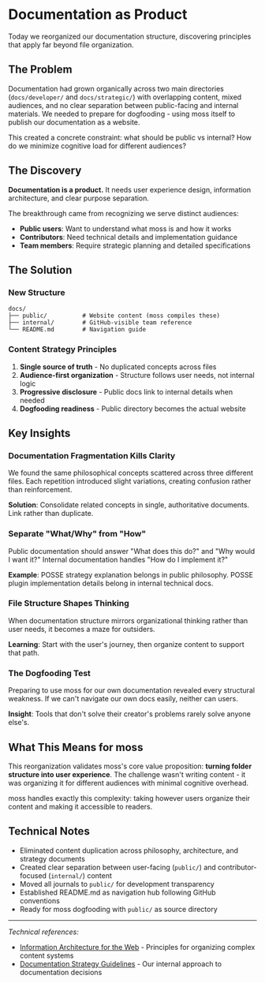 # Documentation as Product

Today we reorganized our documentation structure, discovering principles that apply far beyond file organization.

## The Problem

Documentation had grown organically across two main directories (`docs/developer/` and `docs/strategic/`) with overlapping content, mixed audiences, and no clear separation between public-facing and internal materials. We needed to prepare for dogfooding - using moss itself to publish our documentation as a website.

This created a concrete constraint: what should be public vs internal? How do we minimize cognitive load for different audiences?

## The Discovery

**Documentation is a product.** It needs user experience design, information architecture, and clear purpose separation.

The breakthrough came from recognizing we serve distinct audiences:

- **Public users**: Want to understand what moss is and how it works
- **Contributors**: Need technical details and implementation guidance
- **Team members**: Require strategic planning and detailed specifications

## The Solution

### New Structure

```
docs/
├── public/          # Website content (moss compiles these)
├── internal/        # GitHub-visible team reference
└── README.md        # Navigation guide
```

### Content Strategy Principles

1. **Single source of truth** - No duplicated concepts across files
2. **Audience-first organization** - Structure follows user needs, not internal logic
3. **Progressive disclosure** - Public docs link to internal details when needed
4. **Dogfooding readiness** - Public directory becomes the actual website

## Key Insights

### Documentation Fragmentation Kills Clarity

We found the same philosophical concepts scattered across three different files. Each repetition introduced slight variations, creating confusion rather than reinforcement.

**Solution**: Consolidate related concepts in single, authoritative documents. Link rather than duplicate.

### Separate "What/Why" from "How"

Public documentation should answer "What does this do?" and "Why would I want it?" Internal documentation handles "How do I implement it?"

**Example**: POSSE strategy explanation belongs in public philosophy. POSSE plugin implementation details belong in internal technical docs.

### File Structure Shapes Thinking

When documentation structure mirrors organizational thinking rather than user needs, it becomes a maze for outsiders.

**Learning**: Start with the user's journey, then organize content to support that path.

### The Dogfooding Test

Preparing to use moss for our own documentation revealed every structural weakness. If we can't navigate our own docs easily, neither can users.

**Insight**: Tools that don't solve their creator's problems rarely solve anyone else's.

## What This Means for moss

This reorganization validates moss's core value proposition: **turning folder structure into user experience**. The challenge wasn't writing content - it was organizing it for different audiences with minimal cognitive overhead.

moss handles exactly this complexity: taking however users organize their content and making it accessible to readers.

## Technical Notes

- Eliminated content duplication across philosophy, architecture, and strategy documents
- Created clear separation between user-facing (`public/`) and contributor-focused (`internal/`) content
- Moved all journals to `public/` for development transparency
- Established README.md as navigation hub following GitHub conventions
- Ready for moss dogfooding with `public/` as source directory

---

_Technical references:_

- [Information Architecture for the Web](https://www.oreilly.com/library/view/information-architecture-for/9781491913529/) - Principles for organizing complex content systems
- [Documentation Strategy Guidelines](../../.claude/CLAUDE.md) - Our internal approach to documentation decisions
